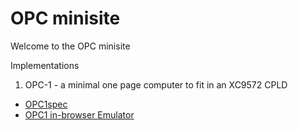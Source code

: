 OPC minisite
============

Welcome to the OPC minisite

Implementations

  1. OPC-1 - a minimal one page computer to fit in an XC9572 CPLD
   * [OPC1spec](https://revaldinho.github.io/opc/opc1spec.md)
   * [OPC1 in-browser Emulator](https://revaldinho.github.io/opc/opcjsemu.html)


